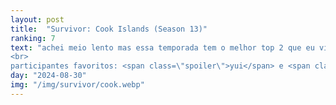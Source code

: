```yaml
---
layout: post
title:  "Survivor: Cook Islands (Season 13)"
ranking: 7
text: "achei meio lento mas essa temporada tem o melhor top 2 que eu vi até agora meu deus<br>
<br>
participantes favoritos: <span class=\"spoiler\">yui</span> e <span class=\"spoiler\">ozzy</span>, o top 2 como deveria ser"
day: "2024-08-30"
img: "/img/survivor/cook.webp"
---
```

